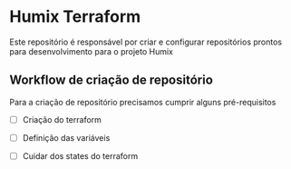 # Humix Terraform

Este repositório é responsável por criar e configurar repositórios prontos para desenvolvimento para o projeto Humix


## Workflow de criação de repositório
Para a criação de repositório precisamos cumprir alguns pré-requisitos

 - [ ] Criação do terraform
 - [ ] Definição das variáveis
 - [ ] Cuidar dos states do terraform

